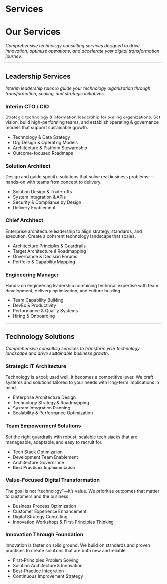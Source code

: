 # Services

# Our Services

_Comprehensive technology consulting services designed to drive innovation, optimize operations, and accelerate your digital transformation journey._

---

## Leadership Services

_Interim leadership roles to guide your technology organization through transformation, scaling, and strategic initiatives._

<div class="grid-cards">

<div class="card">
<h3>Interim CTO / CIO</h3>
<p>Strategic technology & information leadership for scaling organizations. Set vision, build high-performing teams, and establish operating & governance models that support sustainable growth.</p>
<ul>
  <li>Technology & Data Strategy</li>
  <li>Org Design & Operating Models</li>
  <li>Architecture & Platform Stewardship</li>
  <li>Outcome-focused Roadmaps</li>
</ul>
</div>

<div class="card">
<h3>Solution Architect</h3>
<p>Design and guide specific solutions that solve real business problems—hands-on with teams from concept to delivery.</p>
<ul>
  <li>Solution Design & Trade-offs</li>
  <li>System Integration & APIs</li>
  <li>Security & Compliance by Design</li>
  <li>Delivery Enablement</li>
</ul>
</div>

<div class="card">
<h3>Chief Architect</h3>
<p>Enterprise architecture leadership to align strategy, standards, and execution. Create a coherent technology landscape that scales.</p>
<ul>
  <li>Architecture Principles & Guardrails</li>
  <li>Target Architecture & Roadmapping</li>
  <li>Governance & Decision Forums</li>
  <li>Portfolio & Capability Mapping</li>
</ul>
</div>

<div class="card">
<h3>Engineering Manager</h3>
<p>Hands-on engineering leadership combining technical expertise with team development, delivery optimization, and culture building.</p>
<ul>
  <li>Team Capability Building</li>
  <li>DevEx & Productivity</li>
  <li>Performance & Quality Systems</li>
  <li>Hiring & Onboarding</li>
</ul>
</div>

</div>

---

## Technology Solutions

_Comprehensive consulting services to transform your technology landscape and drive sustainable business growth._

<div class="grid-cards">

<div class="card">
<h3>Strategic IT Architecture</h3>
<p>Technology is a tool; used well, it becomes a competitive lever. We craft systems and solutions tailored to your needs with long-term implications in mind.</p>
<ul>
  <li>Enterprise Architecture Design</li>
  <li>Technology Strategy & Roadmapping</li>
  <li>System Integration Planning</li>
  <li>Scalability & Performance Optimization</li>
</ul>
</div>

<div class="card">
<h3>Team Empowerment Solutions</h3>
<p>Set the right guardrails with robust, scalable tech stacks that are manageable, adaptable, and easy to recruit for.</p>
<ul>
  <li>Tech Stack Optimization</li>
  <li>Development Team Enablement</li>
  <li>Architecture Governance</li>
  <li>Best Practices Implementation</li>
</ul>
</div>

<div class="card">
<h3>Value-Focused Digital Transformation</h3>
<p>The goal is not “technology”—it’s value. We prioritize outcomes that matter to customers and the business.</p>
<ul>
  <li>Business Process Optimization</li>
  <li>Customer Experience Enhancement</li>
  <li>Digital Strategy Consulting</li>
  <li>Innovation Workshops & First-Principles Thinking</li>
</ul>
</div>

<div class="card">
<h3>Innovation Through Foundation</h3>
<p>Innovation is faster on solid ground. We build on standards and proven practices to create solutions that are both new and reliable.</p>
<ul>
  <li>First-Principles Problem Solving</li>
  <li>Solution Architecture & Innovation</li>
  <li>Best-Practice Integration</li>
  <li>Continuous Improvement Strategy</li>
</ul>
</div>

</div>
